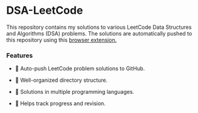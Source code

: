 # DSA-LeetCode

This repository contains my solutions to various LeetCode Data Structures and Algorithms (DSA) problems. The solutions are automatically pushed to this repository using this [browser extension.](https://chromewebstore.google.com/detail/leetsync-leetcode-to-gith/ppkbejeolfcbaomanmbpjdbkfcjfhjnd?hl=en-US&utm_source=ext_sidebar)

### Features

- 📌 Auto-push LeetCode problem solutions to GitHub.

- 📂 Well-organized directory structure.

- 📝 Solutions in multiple programming languages.

- 🚀 Helps track progress and revision.
